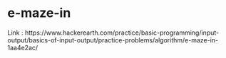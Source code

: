 <h1>e-maze-in</h1>
Link : https://www.hackerearth.com/practice/basic-programming/input-output/basics-of-input-output/practice-problems/algorithm/e-maze-in-1aa4e2ac/
